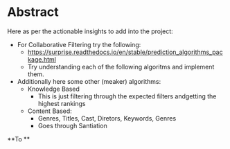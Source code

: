 # Abstract

Here as per the actionable insights to add into the project:

- For Collaborative Filtering try the following:
  - https://surprise.readthedocs.io/en/stable/prediction_algorithms_package.html
  - Try understanding each of the following algoritms and implement them.
- Additionally here some other (meaker) algorithms:
  - Knowledge Based
    - This is just filtering through the expected filters andgetting the highest rankings
  - Content Based:
    - Genres, Titles, Cast, Diretors, Keywords, Genres
    - Goes through Santiation


**To **



